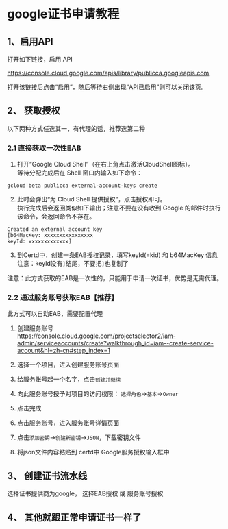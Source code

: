 # google证书申请教程

## 1、启用API
打开如下链接，启用 API

https://console.cloud.google.com/apis/library/publicca.googleapis.com

打开该链接后点击“启用”，随后等待右侧出现“API已启用”则可以关闭该页。

## 2、 获取授权
以下两种方式任选其一，有代理的话，推荐选第二种
### 2.1 直接获取一次性EAB

1. 打开“Google Cloud Shell”（在右上角点击激活CloudShell图标）。   
等待分配完成后在 Shell 窗口内输入如下命令：
    
```shell
gcloud beta publicca external-account-keys create
```
2. 此时会弹出“为 Cloud Shell 提供授权”，点击授权即可。    
执行完成后会返回类似如下输出；注意不要在没有收到 Google 的邮件时执行该命令，会返回命令不存在。

```shell
Created an external account key
[b64MacKey: xxxxxxxxxxxxxxxx
keyId: xxxxxxxxxxxxx]
```

3. 到Certd中，创建一条EAB授权记录，填写keyId(=kid) 和 b64MacKey 信息    
   注意：keyId没有`]`结尾，不要把`]`也复制了   

注意：此方式获取的EAB是一次性的，只能用于申请一次证书，优势是无需代理。   

### 2.2 通过服务账号获取EAB【推荐】

此方式可以自动EAB，需要配置代理

1. 创建服务账号    
https://console.cloud.google.com/projectselector2/iam-admin/serviceaccounts/create?walkthrough_id=iam--create-service-account&hl=zh-cn#step_index=1

2. 选择一个项目，进入创建服务账号页面
3. 给服务账号起一个名字，点击`创建并继续`
4. 向此服务账号授予对项目的访问权限： `选择角色`->`基本`->`Owner`
5. 点击完成
6. 点击服务账号，进入服务账号详情页面
7. 点击`添加密钥`->`创建新密钥`->`JSON`，下载密钥文件
8. 将json文件内容粘贴到 certd中 Google服务授权输入框中


## 3、 创建证书流水线
选择证书提供商为google， 选择EAB授权 或 服务账号授权

## 4、 其他就跟正常申请证书一样了

